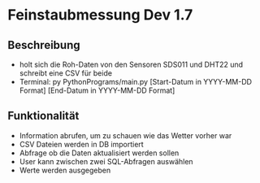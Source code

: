 # Feinstaubmessung Dev 1.7
## Beschreibung
* holt sich die Roh-Daten von den Sensoren SDS011 und DHT22 und schreibt eine CSV für beide
* Terminal: py PythonPrograms/main.py [Start-Datum in YYYY-MM-DD Format] [End-Datum in YYYY-MM-DD Format]
## Funktionalität
* Information abrufen, um zu schauen wie das Wetter vorher war
* CSV Dateien werden in DB importiert
* Abfrage ob die Daten aktualisiert werden sollen
* User kann zwischen zwei SQL-Abfragen auswählen
* Werte werden ausgegeben

